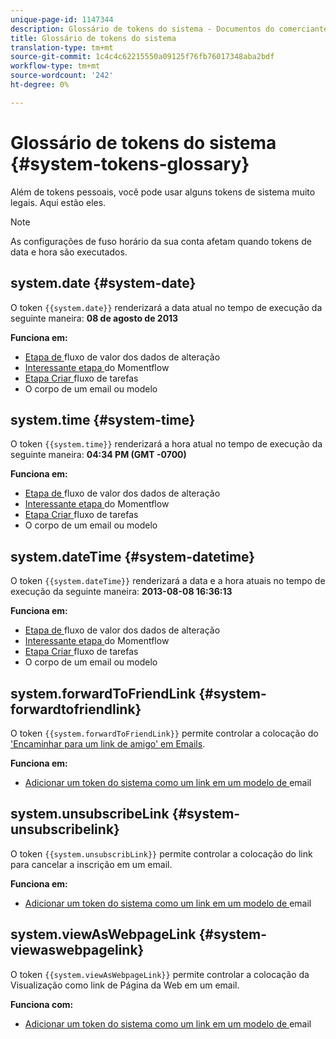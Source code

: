 ```yaml
---
unique-page-id: 1147344
description: Glossário de tokens do sistema - Documentos do comerciante - Documentação do produto
title: Glossário de tokens do sistema
translation-type: tm+mt
source-git-commit: 1c4c4c62215550a09125f76fb76017348aba2bdf
workflow-type: tm+mt
source-wordcount: '242'
ht-degree: 0%

---
```



# Glossário de tokens do sistema {#system-tokens-glossary}

Além de tokens pessoais, você pode usar alguns tokens de sistema muito legais. Aqui estão eles.

>[!NOTE]
>
>As configurações de fuso horário da sua conta afetam quando tokens de data e hora são executados.

## system.date {#system-date}

O token `{{system.date}}` renderizará a data atual no tempo de execução da seguinte maneira: **08 de agosto de 2013**

**Funciona em:**

* [Etapa de ](../../../../product-docs/core-marketo-concepts/smart-campaigns/flow-actions/change-data-value.md) fluxo de valor dos dados de alteração
* [Interessante etapa ](../../../../product-docs/core-marketo-concepts/smart-campaigns/flow-actions/interesting-moment.md) do Momentflow
* [Etapa Criar ](../../../../product-docs/core-marketo-concepts/smart-campaigns/salesforce-flow-actions/create-task.md) fluxo de tarefas
* O corpo de um email ou modelo

## system.time {#system-time}

O token `{{system.time}}` renderizará a hora atual no tempo de execução da seguinte maneira: **04:34 PM (GMT -0700)**

**Funciona em:**

* [Etapa de ](../../../../product-docs/core-marketo-concepts/smart-campaigns/flow-actions/change-data-value.md) fluxo de valor dos dados de alteração
* [Interessante etapa ](../../../../product-docs/core-marketo-concepts/smart-campaigns/flow-actions/interesting-moment.md) do Momentflow
* [Etapa Criar ](../../../../product-docs/core-marketo-concepts/smart-campaigns/salesforce-flow-actions/create-task.md) fluxo de tarefas
* O corpo de um email ou modelo

## system.dateTime {#system-datetime}

O token `{{system.dateTime}}` renderizará a data e a hora atuais no tempo de execução da seguinte maneira: **2013-08-08 16:36:13**

**Funciona em:**

* [Etapa de ](../../../../product-docs/core-marketo-concepts/smart-campaigns/flow-actions/change-data-value.md) fluxo de valor dos dados de alteração
* [Interessante etapa ](../../../../product-docs/core-marketo-concepts/smart-campaigns/flow-actions/interesting-moment.md) do Momentflow
* [Etapa Criar ](../../../../product-docs/core-marketo-concepts/smart-campaigns/salesforce-flow-actions/create-task.md) fluxo de tarefas
* O corpo de um email ou modelo

## system.forwardToFriendLink {#system-forwardtofriendlink}

O token `{{system.forwardToFriendLink}}` permite controlar a colocação do [&#39;Encaminhar para um link de amigo&#39; em Emails](../../../../product-docs/email-marketing/general/functions-in-the-editor/forward-to-a-friend-link-in-emails.md).

**Funciona em:**

* [Adicionar um token do sistema como um link em um modelo de ](add-a-system-token-as-a-link-in-an-email.md) email

## system.unsubscribeLink {#system-unsubscribelink}

O token `{{system.unsubscribLink}}` permite controlar a colocação do link para cancelar a inscrição em um email.

**Funciona em:**

* [Adicionar um token do sistema como um link em um modelo de ](add-a-system-token-as-a-link-in-an-email.md) email

## system.viewAsWebpageLink {#system-viewaswebpagelink}

O token `{{system.viewAsWebpageLink}}` permite controlar a colocação da Visualização como link de Página da Web em um email.

**Funciona com:**

* [Adicionar um token do sistema como um link em um modelo de ](add-a-system-token-as-a-link-in-an-email.md) email
